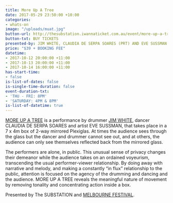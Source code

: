 ```yaml
---
title: More Up A Tree
date: 2017-05-29 23:50:00 +10:00
categories:
- whats-on
image: "/uploads/muat.jpg"
button-url: http://thesubstation.iwannaticket.com.au/event/more-up-a-tree-MTI5NDg
button-txt: BUY TICKETS
presented-by: JIM WHITE, CLAUDIA DE SERPA SOARES (PRT) AND EVE SUSSMAN (USA)
price: "$39 + BOOKING FEE"
datetime:
- 2017-10-12 20:00:00 +11:00
- 2017-10-13 20:00:00 +11:00
- 2017-10-14 16:00:00 +11:00
has-start-time:
- false
is-list-of-dates: false
is-single-time-duration: false
event-duration-txt:
- 'THU - FRI: 8PM'
- 'SATURDAY: 4PM & 8PM'
is-list-of-datetime: true
---
```


[MORE UP A TREE](https://vimeo.com/167341682) is a performance by drummer [JIM WHITE](http://anchorandhope.com/), dancer CLAUDIA DE SERPA SOARES and artist EVE SUSSMAN, that takes place in a 7 x 4m box of 2-way mirrored Plexiglas. At times the audience sees through the glass but the dancer and drummer cannot see out, and at others, the audience can only see themselves reflected back from the mirrored glass.

The performers are alone, in public. This unusual sense of privacy changes their demeanor while the audience takes on an ordained voyeurism, transcending the usual performer-viewer relationship. By doing away with narrative and melody, and making a constantly “in flux” relationship to the public, attention is focused on the agency of the drumming and dancing and the audience. MORE UP A TREE reveals the meaningful nature of movement by removing tonality and concentrating action inside a box.

Presented by The SUBSTATION and [MELBOURNE FESTIVAL](https://www.festival.melbourne/).
